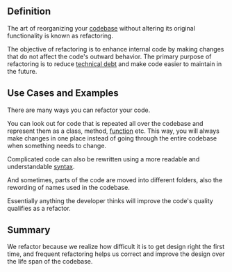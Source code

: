 ## Definition

The art of reorganizing your [codebase](code.md)  without altering its original functionality is known as refactoring. 

The objective of refactoring is to enhance internal code by making changes that do not affect the code's outward behavior. The primary purpose of refactoring is to reduce [technical debt](technical-debt.md) and make code easier to maintain in the future. 

## Use Cases and Examples

There are many ways you can refactor your code. 

You can look out for code that is repeated all over the codebase and represent them as a class, method, [function](function.md) etc. This way, you will always make changes in one place instead of going through the entire codebase when something needs to change.

Complicated code can also be rewritten using a more readable and understandable [syntax](syntax.md).

And sometimes, parts of the code are moved into different folders, also the rewording of names used in the codebase.

Essentially anything the developer thinks will improve the code's quality qualifies as a refactor.

## Summary

We refactor because we realize how difficult it is to get design right the first time, and frequent refactoring helps us correct and improve the design over the life span of the codebase.